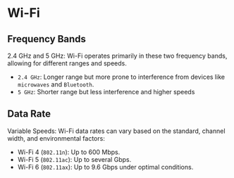 # Wi-Fi

## Frequency Bands

2.4 GHz and 5 GHz: Wi-Fi operates primarily in these two frequency bands, allowing for different ranges and speeds.

- `2.4 GHz`: Longer range but more prone to interference from devices like `microwaves` and `Bluetooth`.
- `5 GHz`: Shorter range but less interference and higher speeds

## Data Rate
Variable Speeds: Wi-Fi data rates can vary based on the standard, channel width, and environmental factors:

- Wi-Fi 4 (`802.11n`): Up to 600 Mbps.
- Wi-Fi 5 (`802.11ac`): Up to several Gbps.
- Wi-Fi 6 (`802.11ax`): Up to 9.6 Gbps under optimal conditions.
